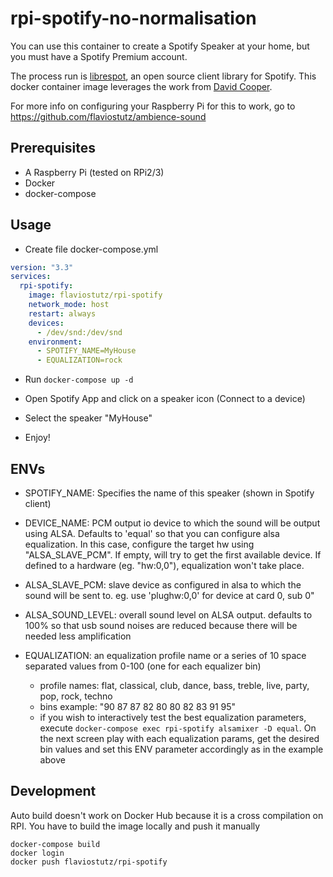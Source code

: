 # rpi-spotify-no-normalisation

You can use this container to create a Spotify Speaker at your home, but you must have a Spotify Premium account.

The process run is [librespot](https://github.com/plietar/librespot), an open source client library for Spotify.
This docker container image leverages the work from [David Cooper](https://dtcooper.github.io/raspotify).

For more info on configuring your Raspberry Pi for this to work, go to https://github.com/flaviostutz/ambience-sound

## Prerequisites

* A Raspberry Pi (tested on RPi2/3)
* Docker
* docker-compose

## Usage

* Create file docker-compose.yml

```yml
version: "3.3"
services:
  rpi-spotify:
    image: flaviostutz/rpi-spotify
    network_mode: host
    restart: always
    devices:
      - /dev/snd:/dev/snd
    environment:
      - SPOTIFY_NAME=MyHouse
      - EQUALIZATION=rock
```

* Run ```docker-compose up -d```

* Open Spotify App and click on a speaker icon (Connect to a device)

* Select the speaker "MyHouse"

* Enjoy!


## ENVs

* SPOTIFY_NAME: Specifies the name of this speaker (shown in Spotify client)

* DEVICE_NAME: PCM output io device to which the sound will be output using ALSA. Defaults to 'equal' so that you can configure alsa equalization. In this case, configure the target hw using "ALSA_SLAVE_PCM". If empty, will try to get the first available device. If defined to a hardware (eg. "hw:0,0"), equalization won't take place.

* ALSA_SLAVE_PCM: slave device as configured in alsa to which the sound will be sent to. eg. use 'plughw:0,0' for device at card 0, sub 0"

* ALSA_SOUND_LEVEL: overall sound level on ALSA output. defaults to 100% so that usb sound noises are reduced because there will be needed less amplification

* EQUALIZATION: an equalization profile name or a series of 10 space separated values from 0-100 (one for each equalizer bin)
  * profile names: flat, classical, club, dance, bass, treble, live, party, pop, rock, techno
  * bins example: "90 87 87 82 80 80 82 83 91 95"
  * if you wish to interactively test the best equalization parameters, execute ```docker-compose exec rpi-spotify alsamixer -D equal```. On the next screen play with each equalization params, get the desired bin values and set this ENV parameter accordingly as in the example above

## Development

Auto build doesn't work on Docker Hub because it is a cross compilation on RPI. You have to build the image locally and push it manually

```shell
docker-compose build
docker login
docker push flaviostutz/rpi-spotify
```
